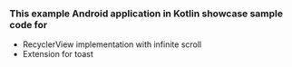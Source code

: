### This example Android application in Kotlin showcase sample code for

- RecyclerView implementation with infinite scroll
- Extension for toast

